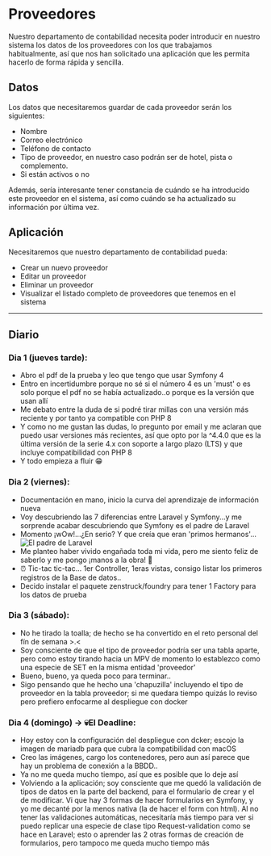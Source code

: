 # Proveedores

Nuestro departamento de contabilidad necesita poder introducir en nuestro sistema los datos de los proveedores con los que trabajamos habitualmente, así que nos han solicitado una aplicación que les permita hacerlo de forma rápida y sencilla.

## Datos

Los datos que necesitaremos guardar de cada proveedor serán los siguientes:

- Nombre
- Correo electrónico
- Teléfono de contacto
- Tipo de proveedor, en nuestro caso podrán ser de hotel, pista o complemento.
- Si están activos o no

Además, sería interesante tener constancia de cuándo se ha introducido este proveedor en el sistema, así como cuándo se ha actualizado su información por última vez.

## Aplicación

Necesitaremos que nuestro departamento de contabilidad pueda:

- Crear un nuevo proveedor
- Editar un proveedor
- Eliminar un proveedor
- Visualizar el listado completo de proveedores que tenemos en el sistema

<hr>

## Diario

### Dia 1 (jueves tarde):
- Abro el pdf de la prueba y leo que tengo que usar Symfony 4
- Entro en incertidumbre porque no sé si el número 4 es un 'must' o es solo porque el pdf no se había actualizado..o porque es la versión que usan allí
- Me debato entre la duda de si podré tirar millas con una versión más reciente y por tanto ya compatible con PHP 8
- Y como no me gustan las dudas, lo pregunto por email y me aclaran que puedo usar versiones más recientes, así que opto por la ^4.4.0 que es la última versión de la serie 4.x con soporte a largo plazo (LTS) y que incluye compatibilidad con PHP 8
- Y todo empieza a fluir 😁
### Dia 2 (viernes):
- Documentación en mano, inicio la curva del aprendizaje de información nueva
- Voy descubriendo las 7 diferencias entre Laravel y Symfony...y me sorprende acabar descubriendo que Symfony es el padre de Laravel
- Momento ¡wOw!...¿En serio? Y que creía que eran 'primos hermanos'...
![El padre de Laravel](https://i.blogs.es/f8be48/daily-life-of-darth-vader-2/1366_2000.jpg)
- Me planteo haber vivido engañada toda mi vida, pero me siento feliz de saberlo y me pongo ¡manos a la obra! 📌
- ⏰ Tic-tac tic-tac... 1er Controller, 1eras vistas, consigo listar los primeros registros de la Base de datos..
- Decido instalar el paquete zenstruck/foundry para tener 1 Factory para los datos de prueba
### Dia 3 (sábado):
- No he tirado la toalla; de hecho se ha convertido en el reto personal del fín de semana >.<
- Soy consciente de que el tipo de proveedor podría ser una tabla aparte, pero como estoy tirando hacia un MPV de momento lo establezco como una especie de SET en la misma entidad 'proveedor'
- Bueno, bueno, ya queda poco para terminar..
- Sigo pensando que he hecho una 'chapuzilla' incluyendo el tipo de proveedor en la tabla proveedor; si me quedara tiempo quizás lo reviso pero prefiero enfocarme al despliegue con docker
### Dia 4 (domingo) -> 💀El Deadline:
- Hoy estoy con la configuración del despliegue con dcker; escojo la imagen de mariadb para que cubra la compatibilidad con macOS
- Creo las imágenes, cargo los contenedores, pero aun así parece que hay un problema de conexión a la BBDD..
- Ya no me queda mucho tiempo, así que es posible que lo deje así
- Volviendo a la aplicación; soy consciente que me quedó la validación de tipos de datos en la parte del backend, para el formulario de crear y el de modificar. Vi que hay 3 formas de hacer formularios en Symfony, y yo me decanté por la menos nativa (la de hacer el form con html). Al no tener las validaciones automáticas, necesitaría más tiempo para ver si puedo replicar una especie de clase tipo Request-validation como se hace en Laravel; esto o aprender las 2 otras formas de creación de formularios, pero tampoco me queda mucho tiempo más
